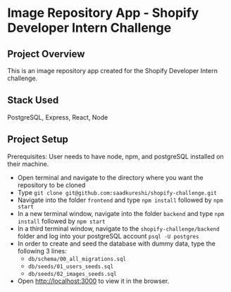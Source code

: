 # Image Repository App - Shopify Developer Intern Challenge

## Project Overview

This is an image repository app created for the Shopify Developer Intern challenge.

## Stack Used

PostgreSQL, Express, React, Node 

## Project Setup

Prerequisites: User needs to have node, npm, and postgreSQL installed on their machine.

- Open terminal and navigate to the directory where you want the repository to be cloned
- Type `git clone git@github.com:saadkureshi/shopify-challenge.git`
- Navigate into the folder `frontend` and type `npm install` followed by `npm start`
- In a new terminal window, navigate into the folder `backend` and type `npm install` followed by `npm start`
- In a third terminal window, navigate to the `shopify-challenge/backend` folder and log into your postgreSQL account `psql -U postgres`
- In order to create and seed the database with dummy data, type the following 3 lines:
  - `db/schema/00_all_migrations.sql`
  - `db/seeds/01_users_seeds.sql`
  - `db/seeds/02_images_seeds.sql`
- Open [http://localhost:3000](http://localhost:3000) to view it in the browser.